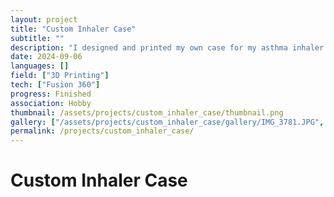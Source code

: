 ```yaml
---
layout: project
title: "Custom Inhaler Case"
subtitle: ""
description: "I designed and printed my own case for my asthma inhaler. It was fully designed by myself and I used 6x2mm magnets to hold the case together."
date: 2024-09-06
languages: []
field: ["3D Printing"]
tech: ["Fusion 360"]
progress: Finished
association: Hobby
thumbnail: /assets/projects/custom_inhaler_case/thumbnail.png
gallery: ["/assets/projects/custom_inhaler_case/gallery/IMG_3781.JPG", "/assets/projects/custom_inhaler_case/gallery/IMG_3782.JPG", "/assets/projects/custom_inhaler_case/gallery/IMG_3783.JPG", "/assets/projects/custom_inhaler_case/gallery/IMG_3797.JPG", "/assets/projects/custom_inhaler_case/gallery/IMG_3798.JPG", "/assets/projects/custom_inhaler_case/gallery/IMG_3799.JPG", "/assets/projects/custom_inhaler_case/gallery/image.PNG"]
permalink: /projects/custom_inhaler_case/
---
```


# Custom Inhaler Case

